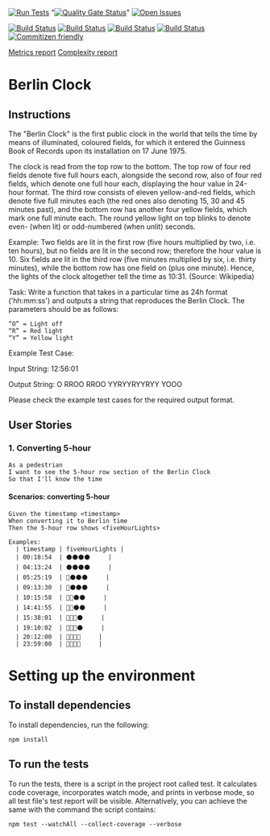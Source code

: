 [![Run Tests](https://github.com/LaszloFeher-XP/XP-Berlin_clock/actions/workflows/test.yml/badge.svg)](https://github.com/LaszloFeher-XP/XP-Berlin_clock/actions/workflows/test.yml/badge.svg) 
"[![Quality Gate Status](https://sonarcloud.io/api/project_badges/measure?project=LaszloFeher-XP_XP-Berlin_clock&metric=alert_status)](https://sonarcloud.io/summary/new_code?id=LaszloFeher-XP_XP-Berlin_clock)" 
[![Open Issues](https://img.shields.io/github/issues/LaszloFeher-XP/XP-Berlin_clock/badge.svg)](https://github.com/LaszloFeher-XP/XP-Berlin_clock/issues) 

[![Build Status](coverage/badge-branches.svg)](coverage/badge-branches.svg) 
[![Build Status](coverage/badge-functions.svg)](coverage/badge-functions.svg) 
[![Build Status](coverage/badge-lines.svg)](coverage/badge-lines.svg) 
[![Build Status](coverage/badge-statements.svg)](coverage/badge-statements.svg) 
[![Commitizen friendly](https://img.shields.io/badge/commitizen-friendly-brightgreen.svg)](http://commitizen.github.io/cz-cli/) 

[Metrics report](metrics.md) 
[Complexity report](complexity-report.md) 

# Berlin Clock

## Instructions 

The "Berlin Clock" is the first public clock in the world that tells the time by means of illuminated, coloured fields, for which it entered the Guinness Book of Records upon its installation on 17 June 1975. 

The clock is read from the top row to the bottom. The top row of four red fields denote five full hours each, alongside the second row, also of four red fields, which denote one full hour each, displaying the hour value in 24-hour format. The third row consists of eleven yellow-and-red fields, which denote five full minutes each (the red ones also denoting 15, 30 and 45 minutes past), and the bottom row has another four yellow fields, which mark one full minute each. The round yellow light on top blinks to denote even- (when lit) or odd-numbered (when unlit) seconds.

Example: Two fields are lit in the first row (five hours multiplied by two, i.e. ten hours), but no fields are lit in the second row; therefore the hour value is 10.
Six fields are lit in the third row (five minutes multiplied by six, i.e. thirty minutes), while the bottom row has one field on (plus one minute). Hence, the lights of the clock altogether tell the time as 10:31. (Source: Wikipedia)

Task: Write a function that takes in a particular time as 24h format ('hh:mm:ss') and outputs a string that reproduces the Berlin Clock. The parameters should be as follows:

    “O” = Light off
    “R” = Red light
    “Y” = Yellow light


Example Test Case:

Input String:
12:56:01

Output String:
O
RROO
RROO
YYRYYRYYRYY
YOOO

Please check the example test cases for the required output format. 

## User Stories 

### 1. Converting 5-hour
```
As a pedestrian
I want to see the 5-hour row section of the Berlin Clock
So that I'll know the time
```

#### Scenarios: converting 5-hour
```
Given the timestamp <timestamp>
When converting it to Berlin time
Then the 5-hour row shows <fiveHourLights>

Examples:
  | timestamp | fiveHourLights |
  | 00:18:54  | ⚫⚫⚫⚫     |
  | 04:13:24  | ⚫⚫⚫⚫     |
  | 05:25:19  | 🔴⚫⚫⚫     |
  | 09:13:30  | 🔴⚫⚫⚫     |
  | 10:15:58  | 🔴🔴⚫⚫     |
  | 14:41:55  | 🔴🔴⚫⚫     |
  | 15:38:01  | 🔴🔴🔴⚫     |
  | 19:10:02  | 🔴🔴🔴⚫     |
  | 20:12:00  | 🔴🔴🔴🔴     |
  | 23:59:00  | 🔴🔴🔴🔴     |
```


# Setting up the environment 

## To install dependencies 

To install dependencies, run the following: 

```npm install``` 

## To run the tests 

To run the tests, there is a script in the project root called test. It calculates code coverage, incorporates watch mode, and prints in verbose mode, so all test file's test report will be visible. Alternatively, you can achieve the same with the command the script contains: 

```npm test --watchAll --collect-coverage --verbose```  

